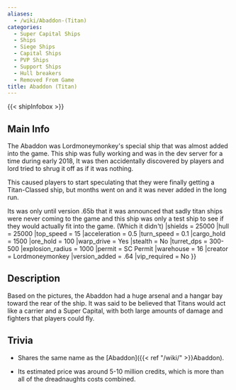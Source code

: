```yaml
---
aliases:
  - /wiki/Abaddon-(Titan)
categories:
  - Super Capital Ships
  - Ships
  - Siege Ships
  - Capital Ships
  - PVP Ships
  - Support Ships
  - Hull breakers
  - Removed From Game
title: Abaddon (Titan)
---
```


{{< shipInfobox >}}

## Main Info

The Abaddon was Lordmoneymonkey's special ship that was almost added into the game. This ship was fully working and was in the dev server for a time during early 2018, It was then accidentally discovered by players and lord tried to shrug it off as if it was nothing.

This caused players to start speculating that they were finally getting a Titan-Classed ship, but months went on and it was never added in the long run.

Its was only until version .65b that it was announced that sadly titan ships were never coming to the game and this ship was only a test ship to see if they would actually fit into the game. (Which it didn't) |shields = 25000 |hull = 25000 |top_speed = 15 |acceleration = 0.5 |turn_speed = 0.1 |cargo_hold = 1500 |ore_hold = 100 |warp_drive = Yes |stealth = No |turret_dps = 300-500 |explosion_radius = 1000 |permit = SC Permit |warehouse = 16 |creator = Lordmoneymonkey |version_added = .64 |vip_required = No }}

## Description

Based on the pictures, the Abaddon had a huge arsenal and a hangar bay toward the rear of the ship. It was said to be believed that Titans would act like a carrier and a Super Capital, with both large amounts of damage and fighters that players could fly.

## Trivia
- Shares the same name as the [Abaddon]({{< ref "/wiki/" >}}Abaddon).

<!-- -->

- Its estimated price was around 5-10 million credits, which is more than all of the dreadnaughts costs combined.
